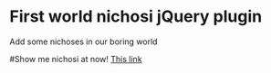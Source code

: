 # First world nichosi jQuery plugin
Add some nichoses in our boring world

#Show me nichosi at now!
[This link](\http://htmlpreview.github.io/?https://github.com/kpeeem/nichosi/blob/master/index.html)
